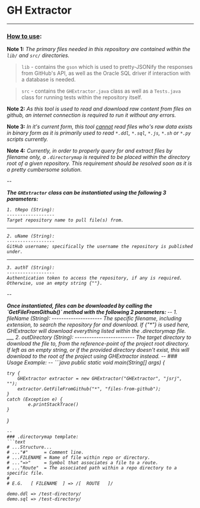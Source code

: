 # GH Extractor
---

<h3><u>How to use</u>:</h3>

<strong>Note 1:</strong>
<i>
	The primary files needed in this repository are contained within the `	lib/` and `src/` directories.
</i>
>`lib` - contains the ```gson``` which is used to pretty-JSONify the 	responses from GitHub's API, as well as the Oracle SQL driver if 	interaction with a database is needed. 

>`src` - contains the `GHExtractor.java` class as well as a `Tests.java` 	class for running tests within the repository itself.

<strong>Note 2:</strong> 
<i>As this tool is used to read and download raw content from files on github, an internet connection is required to run it without any errors. 
</i>

<strong>Note 3:</strong> 
<i>In it's current form, this tool <u>cannot</u> read files who's raw data exists in binary form as it is primarily used to read `*.ddl`, `*.sql`, `*.js`, `*.sh` or `*.py` scripts currently.</i>

<strong> Note 4:</strong>
<i> Currently, in order to properly query for and extract files by filename only, a `.directorymap` is required to be placed within the directory root of a given repository. This requirement should be resolved soon as it is a pretty cumbersome solution. 

--

<strong>The `GHExtractor` class can be instantiated using the following 3 parameters:</strong>
<p />

	1. tRepo (String): 
	------------------
	Target repository name to pull file(s) from.
___
	2. uName (String): 
	------------------ 
	GitHub username; specifically the username the repository is published under.
___
	3. authT (String): 
	------------------ 
	Authentication token to access the repository, if any is required. Otherwise, use an empty string {""}. 
--
<p />
<strong>
Once instantiated, files can be downloaded by calling the `GetFileFromGithub()` method with the following 2 parameters:
</strong>
--
	1. fileName (String): 
	--------------------- 
	The specific filename, including extension, to search the repository for and download. If {"*"} is used here, GHExtractor will download everything listed within the .directorymap file.
___
	2. outDirectory (String): 
	------------------------- 
	The target directory to download the file to, from the reference-point of the project root directory. If left as an empty string, or if the provided directory doesn't exist, this will download to the root of the project using GHExtractor instead.
--
### Usage Example:
--
```java
public static void main(String[] args) {
	
	try {
		GHExtractor extractor = new GHExtractor("GHExtractor", "jsrj", "");
		extractor.GetFileFromGithub("*", "files-from-github");
	}
	catch (Exception e) {
			e.printStackTrace()
	}        
}
```
--
### .directorymap template:
```text
# ...Structure...
# ..."#"      = Comment line.
# ...FILENAME = Name of file within repo or directory.
# ..."=>"     = Symbol that associates a file to a route.
# ..."Route"  = The associated path within a repo directory to a specific file.
#
# E.G.   [ FILENAME  ] => /[  ROUTE   ]/

demo.ddl => /test-directory/
demo.sql => /test-directory/
```